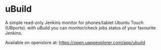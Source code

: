 # uBuild
A simple read-only Jenkins monitor for phones/tablet Ubuntu Touch (UBports).
with uBuild you can monitor/check jobs status of your favourite Jenkins.

Available on openstore at: https://open.uappexplorer.com/app/ubuild
